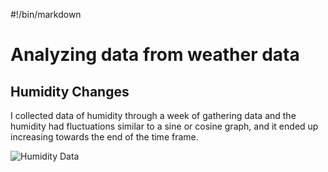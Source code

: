 #!/bin/markdown

# Analyzing data from weather data

## Humidity Changes
I collected data of humidity through a week of gathering data and the humidity had fluctuations similar to a sine or cosine graph, and it ended up increasing towards the end of the time frame.  

![Humidity Data]











<!--- Image References -->
[Humidity Data]:https://nishalnepal.s3.amazonaws.com/Weather_Project_Stuff/humidity_graph.png "Humidity Data"
